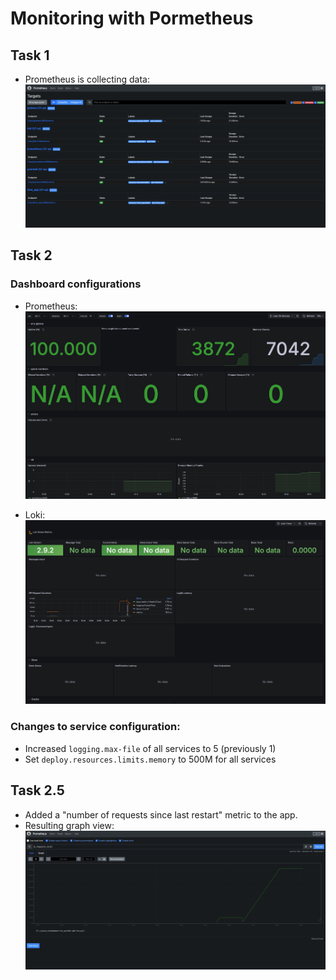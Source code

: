 # Monitoring with Pormetheus

## Task 1

- Prometheus is collecting data:
![prometheus targets](./screenshot2.png)


## Task 2

### Dashboard configurations

- Prometheus:
![prometheus dashboard](./screenshot3-prometheus.png)

- Loki:
![loki dashboard](./screenshot4-loki.png)

### Changes to service configuration:
- Increased `logging.max-file` of all services to 5 (previously 1)
- Set `deploy.resources.limits.memory` to 500M for all services

## Task 2.5
- Added a "number of requests since last restart" metric to the app.
- Resulting graph view:
![app metric graph](./screenshot5.png)
